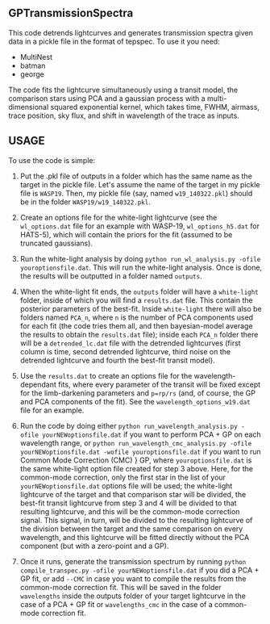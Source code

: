 GPTransmissionSpectra
---

This code detrends lightcurves and generates transmission spectra given data in a pickle file in the format of tepspec. To use it you need:

- MultiNest
- batman
- george

The code fits the lightcurve simultaneously using a transit model, the comparison stars using PCA and a gaussian process with a 
multi-dimensional squared exponential kernel, which takes time, FWHM, airmass, trace position, sky flux, and shift in wavelength of the 
trace as inputs.

USAGE
---

To use the code is simple: 

1. Put the .pkl file of outputs in a folder which has the same name as the target in the pickle file. Let's assume 
the name of the target in my pickle file is `WASP19`. Then, my pickle file (say, named `w19_140322.pkl`) should be in the folder 
`WASP19/w19_140322.pkl`.

2. Create an options file for the white-light lightcurve (see the `wl_options.dat` file for an example with WASP-19, `wl_options_h5.dat` 
for HATS-5), which will contain the priors for the fit (assumed to be truncated gaussians).

3. Run the white-light analysis by doing `python run_wl_analysis.py -ofile youroptionsfile.dat`. This will run the white-light analysis. Once 
is done, the results will be outputted in a folder named `outputs`.

4. When the white-light fit ends, the `outputs` folder will have a `white-light` folder, inside of which you will find a `results.dat` file. 
This contain the posterior parameters of the best-fit. Inside `white-light` there will also be folders named `PCA_n`, where `n` is the number 
of PCA components used for each fit (the code tries them all, and then bayesian-model average the results to obtain the `results.dat` file); 
inside each `PCA_n` folder there will be a `detrended_lc.dat` file with the detrended lightcurves (first column is time, second detrended 
lightcurve, third noise on the detrended lightcurve and fourth the best-fit transit model).

5. Use the `results.dat` to create an options file for the wavelength-dependant fits, where every parameter of the transit will be fixed except for 
the limb-darkening parameters and `p=rp/rs` (and, of course, the GP and PCA components of the fit). See the `wavelength_options_w19.dat` file for 
an example.

6. Run the code by doing either `python run_wavelength_analysis.py -ofile yourNEWoptionsfile.dat` if you want to perform PCA + GP on each wavelength range,
   or `python run_wavelength_cmc_analysis.py -ofile yourNEWoptionsfile.dat -wofile youroptionsfile.dat` if you want to run Common Mode Correction (CMC) } GP, 
   where `youroptionsfile.dat` is the same white-light option file created for step 3 above. Here, for the common-mode correction, only the first star in the 
   list of your `yourNEWoptionsfile.dat` options file will be used; the white-light lightcurve of the target and that comparison star will be divided, the 
   best-fit transit lightcurve from step 3 and 4 will be divided to that resulting lightcurve, and this will be the common-mode correction signal. This signal, in turn,
   will be divided to the resulting lightcurve of the division between the target and the same comparison on every wavelength, and this lightcurve will be fitted 
   directly without the PCA component (but with a zero-point and a GP). 

7. Once it runs, generate the transmission spectrum by running `python compile_transpec.py -ofile yourNEWoptionsfile.dat` if you did a PCA + GP fit, or add `--CMC` 
   in case you want to compile the results from the common-mode correction fit. This will be saved in the folder `wavelengths` inside the outputs folder of your 
   target lightcurve in the case of a PCA + GP fit or `wavelengths_cmc` in the case of a common-mode correction fit.
